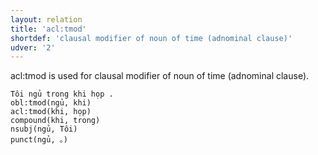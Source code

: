 ```yaml
---
layout: relation
title: 'acl:tmod'
shortdef: 'clausal modifier of noun of time (adnominal clause)'
udver: '2'
---
```


acl:tmod is used for clausal modifier of noun of time (adnominal clause).
~~~ sdparse
Tôi ngủ trong khi họp .
obl:tmod(ngủ, khi)
acl:tmod(khi, họp)
compound(khi, trong)
nsubj(ngủ, Tôi)
punct(ngủ, 。)
~~~

<!-- Interlanguage links updated Ne 5. května 2024, 18:20:31 CEST -->
